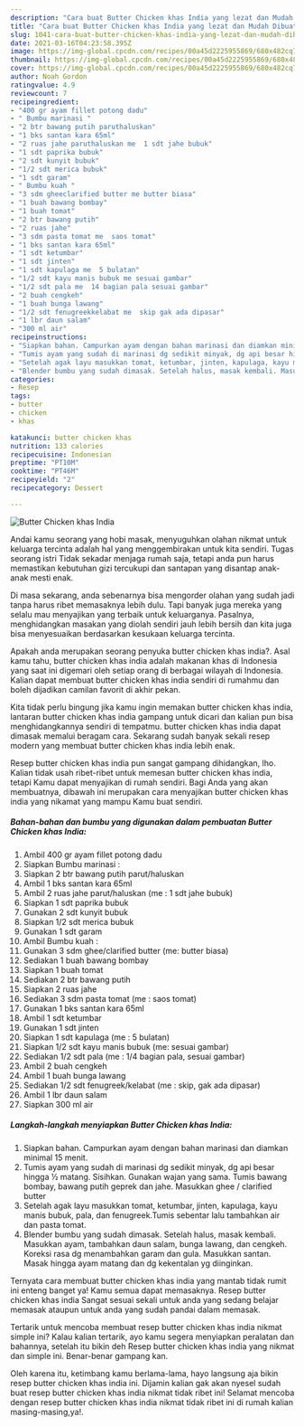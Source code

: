 ```yaml
---
description: "Cara buat Butter Chicken khas India yang lezat dan Mudah Dibuat"
title: "Cara buat Butter Chicken khas India yang lezat dan Mudah Dibuat"
slug: 1041-cara-buat-butter-chicken-khas-india-yang-lezat-dan-mudah-dibuat
date: 2021-03-16T04:23:58.395Z
image: https://img-global.cpcdn.com/recipes/00a45d2225955869/680x482cq70/butter-chicken-khas-india-foto-resep-utama.jpg
thumbnail: https://img-global.cpcdn.com/recipes/00a45d2225955869/680x482cq70/butter-chicken-khas-india-foto-resep-utama.jpg
cover: https://img-global.cpcdn.com/recipes/00a45d2225955869/680x482cq70/butter-chicken-khas-india-foto-resep-utama.jpg
author: Noah Gordon
ratingvalue: 4.9
reviewcount: 7
recipeingredient:
- "400 gr ayam fillet potong dadu"
- " Bumbu marinasi "
- "2 btr bawang putih paruthaluskan"
- "1 bks santan kara 65ml"
- "2 ruas jahe paruthaluskan me  1 sdt jahe bubuk"
- "1 sdt paprika bubuk"
- "2 sdt kunyit bubuk"
- "1/2 sdt merica bubuk"
- "1 sdt garam"
- " Bumbu kuah "
- "3 sdm gheeclarified butter me butter biasa"
- "1 buah bawang bombay"
- "1 buah tomat"
- "2 btr bawang putih"
- "2 ruas jahe"
- "3 sdm pasta tomat me  saos tomat"
- "1 bks santan kara 65ml"
- "1 sdt ketumbar"
- "1 sdt jinten"
- "1 sdt kapulaga me  5 bulatan"
- "1/2 sdt kayu manis bubuk me sesuai gambar"
- "1/2 sdt pala me  14 bagian pala sesuai gambar"
- "2 buah cengkeh"
- "1 buah bunga lawang"
- "1/2 sdt fenugreekkelabat me  skip gak ada dipasar"
- "1 lbr daun salam"
- "300 ml air"
recipeinstructions:
- "Siapkan bahan. Campurkan ayam dengan bahan marinasi dan diamkan minimal 15 menit."
- "Tumis ayam yang sudah di marinasi dg sedikit minyak, dg api besar hingga ½ matang. Sisihkan. Gunakan wajan yang sama. Tumis bawang bombay, bawang putih geprek dan jahe. Masukkan ghee / clarified butter"
- "Setelah agak layu masukkan tomat, ketumbar, jinten, kapulaga, kayu manis bubuk, pala, dan fenugreek.Tumis sebentar lalu tambahkan air dan pasta tomat."
- "Blender bumbu yang sudah dimasak. Setelah halus, masak kembali. Masukkan ayam, tambahkan daun salam, bunga lawang, dan cengkeh. Koreksi rasa dg menambahkan garam dan gula. Masukkan santan. Masak hingga ayam matang dan dg kekentalan yg diinginkan."
categories:
- Resep
tags:
- butter
- chicken
- khas

katakunci: butter chicken khas 
nutrition: 133 calories
recipecuisine: Indonesian
preptime: "PT10M"
cooktime: "PT46M"
recipeyield: "2"
recipecategory: Dessert

---
```



![Butter Chicken khas India](https://img-global.cpcdn.com/recipes/00a45d2225955869/680x482cq70/butter-chicken-khas-india-foto-resep-utama.jpg)

Andai kamu seorang yang hobi masak, menyuguhkan olahan nikmat untuk keluarga tercinta adalah hal yang menggembirakan untuk kita sendiri. Tugas seorang istri Tidak sekadar menjaga rumah saja, tetapi anda pun harus memastikan kebutuhan gizi tercukupi dan santapan yang disantap anak-anak mesti enak.

Di masa  sekarang, anda sebenarnya bisa mengorder olahan yang sudah jadi tanpa harus ribet memasaknya lebih dulu. Tapi banyak juga mereka yang selalu mau menyajikan yang terbaik untuk keluarganya. Pasalnya, menghidangkan masakan yang diolah sendiri jauh lebih bersih dan kita juga bisa menyesuaikan berdasarkan kesukaan keluarga tercinta. 



Apakah anda merupakan seorang penyuka butter chicken khas india?. Asal kamu tahu, butter chicken khas india adalah makanan khas di Indonesia yang saat ini digemari oleh setiap orang di berbagai wilayah di Indonesia. Kalian dapat membuat butter chicken khas india sendiri di rumahmu dan boleh dijadikan camilan favorit di akhir pekan.

Kita tidak perlu bingung jika kamu ingin memakan butter chicken khas india, lantaran butter chicken khas india gampang untuk dicari dan kalian pun bisa menghidangkannya sendiri di tempatmu. butter chicken khas india dapat dimasak memalui beragam cara. Sekarang sudah banyak sekali resep modern yang membuat butter chicken khas india lebih enak.

Resep butter chicken khas india pun sangat gampang dihidangkan, lho. Kalian tidak usah ribet-ribet untuk memesan butter chicken khas india, tetapi Kamu dapat menyajikan di rumah sendiri. Bagi Anda yang akan membuatnya, dibawah ini merupakan cara menyajikan butter chicken khas india yang nikamat yang mampu Kamu buat sendiri.

<!--inarticleads1-->

##### Bahan-bahan dan bumbu yang digunakan dalam pembuatan Butter Chicken khas India:

1. Ambil 400 gr ayam fillet potong dadu
1. Siapkan  Bumbu marinasi :
1. Siapkan 2 btr bawang putih parut/haluskan
1. Ambil 1 bks santan kara 65ml
1. Ambil 2 ruas jahe parut/haluskan (me : 1 sdt jahe bubuk)
1. Siapkan 1 sdt paprika bubuk
1. Gunakan 2 sdt kunyit bubuk
1. Siapkan 1/2 sdt merica bubuk
1. Gunakan 1 sdt garam
1. Ambil  Bumbu kuah :
1. Gunakan 3 sdm ghee/clarified butter (me: butter biasa)
1. Sediakan 1 buah bawang bombay
1. Siapkan 1 buah tomat
1. Sediakan 2 btr bawang putih
1. Siapkan 2 ruas jahe
1. Sediakan 3 sdm pasta tomat (me : saos tomat)
1. Gunakan 1 bks santan kara 65ml
1. Ambil 1 sdt ketumbar
1. Gunakan 1 sdt jinten
1. Siapkan 1 sdt kapulaga (me : 5 bulatan)
1. Siapkan 1/2 sdt kayu manis bubuk (me: sesuai gambar)
1. Sediakan 1/2 sdt pala (me : 1/4 bagian pala, sesuai gambar)
1. Ambil 2 buah cengkeh
1. Ambil 1 buah bunga lawang
1. Sediakan 1/2 sdt fenugreek/kelabat (me : skip, gak ada dipasar)
1. Ambil 1 lbr daun salam
1. Siapkan 300 ml air




<!--inarticleads2-->

##### Langkah-langkah menyiapkan Butter Chicken khas India:

1. Siapkan bahan. Campurkan ayam dengan bahan marinasi dan diamkan minimal 15 menit.
1. Tumis ayam yang sudah di marinasi dg sedikit minyak, dg api besar hingga ½ matang. Sisihkan. Gunakan wajan yang sama. Tumis bawang bombay, bawang putih geprek dan jahe. Masukkan ghee / clarified butter
1. Setelah agak layu masukkan tomat, ketumbar, jinten, kapulaga, kayu manis bubuk, pala, dan fenugreek.Tumis sebentar lalu tambahkan air dan pasta tomat.
1. Blender bumbu yang sudah dimasak. Setelah halus, masak kembali. Masukkan ayam, tambahkan daun salam, bunga lawang, dan cengkeh. Koreksi rasa dg menambahkan garam dan gula. Masukkan santan. Masak hingga ayam matang dan dg kekentalan yg diinginkan.




Ternyata cara membuat butter chicken khas india yang mantab tidak rumit ini enteng banget ya! Kamu semua dapat memasaknya. Resep butter chicken khas india Sangat sesuai sekali untuk anda yang sedang belajar memasak ataupun untuk anda yang sudah pandai dalam memasak.

Tertarik untuk mencoba membuat resep butter chicken khas india nikmat simple ini? Kalau kalian tertarik, ayo kamu segera menyiapkan peralatan dan bahannya, setelah itu bikin deh Resep butter chicken khas india yang nikmat dan simple ini. Benar-benar gampang kan. 

Oleh karena itu, ketimbang kamu berlama-lama, hayo langsung aja bikin resep butter chicken khas india ini. Dijamin kalian gak akan nyesel sudah buat resep butter chicken khas india nikmat tidak ribet ini! Selamat mencoba dengan resep butter chicken khas india nikmat tidak ribet ini di rumah kalian masing-masing,ya!.

